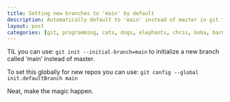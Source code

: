 ```yaml
---
title: Setting new branches to 'main' by default
description: Automatically default to 'main' instead of master in git for new repositories
layout: post
categories: [git, programming, cats, dogs, elephants, chris, boba, barnaby]
---
```

TIL you can use: `git init --initial-branch=main` to initialize a new branch called ‘main’ instead of master.

To set this globally for new repos you can use: `git config --global init.defaultBranch main`

Neat, make the magic happen.
